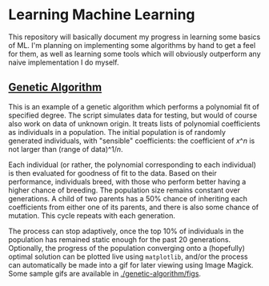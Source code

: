 # Learning Machine Learning

This repository will basically document my progress in learning some basics of ML. I'm planning on implementing some algorithms by hand to get a feel for them, as well as learning some tools which will obviously outperform any naive implementation I do myself. 

[Genetic Algorithm](./genetic-algorithm)
-----------------

This is an example of a genetic algorithm which performs a polynomial fit of specified degree. The script simulates data for testing, but would of course also work on data of unknown origin. It treats lists of polynomial coefficients as individuals in a population. The initial population is of randomly generated individuals, with "sensible" coefficients: the coefficient of *x*^*n* is not larger than (range of data)^1/*n*.

Each individual (or rather, the polynomial corresponding to each individual) is then evaluated for goodness of fit to the data. Based on their performance, individuals breed, with those who perform better having a higher chance of breeding. The population size remains constant over generations. A child of two parents has a 50% chance of inheriting each coefficients from either one of its parents, and there is also some chance of mutation. This cycle repeats with each generation.

The process can stop adaptively, once the top 10% of individuals in the population has remained static enough for the past 20 generations. Optionally, the progress of the population converging onto a (hopefully) optimal solution can be plotted live using `matplotlib`, and/or the process can automatically be made into a gif for later viewing using Image Magick. Some sample gifs are available in [./genetic-algorithm/figs](./genetic-algorithm/figs).